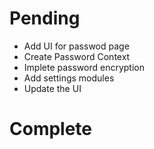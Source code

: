# Pending
- Add UI for passwod page
- Create Password Context
- Implete password encryption
- Add settings modules
- Update the UI

# Complete